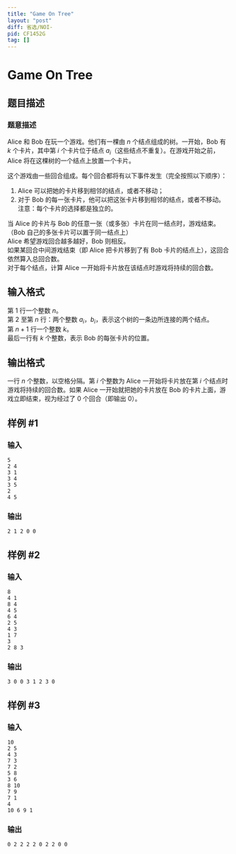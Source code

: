 ```yaml
---
title: "Game On Tree"
layout: "post"
diff: 省选/NOI-
pid: CF1452G
tag: []
---
```


# Game On Tree

## 题目描述

### 题意描述

Alice 和 Bob 在玩一个游戏。他们有一棵由 $n$ 个结点组成的树。一开始，Bob 有 $k$ 个卡片，其中第 $i$ 个卡片位于结点 $a_i$（这些结点不重复）。在游戏开始之前，Alice 将在这棵树的一个结点上放置一个卡片。

这个游戏由一些回合组成。每个回合都将有以下事件发生（完全按照以下顺序）：
1. Alice 可以把她的卡片移到相邻的结点，或者不移动；
2. 对于 Bob 的每一张卡片，他可以把这张卡片移到相邻的结点，或者不移动。注意：每个卡片的选择都是独立的。

当 Alice 的卡片与 Bob 的任意一张（或多张）卡片在同一结点时，游戏结束。（Bob 自己的多张卡片可以置于同一结点上）  
Alice 希望游戏回合越多越好，Bob 则相反。  
如果某回合中间游戏结束（即 Alice 把卡片移到了有 Bob 卡片的结点上），这回合依然算入总回合数。\
对于每个结点，计算 Alice 一开始将卡片放在该结点时游戏将持续的回合数。

## 输入格式

第 $1$ 行一个整数 $n$。  
第 $2$ 至第 $n$ 行：两个整数 $a_i$，$b_i$，表示这个树的一条边所连接的两个结点。  
第 $n+1$ 行一个整数 $k$。  
最后一行有 $k$ 个整数，表示 Bob 的每张卡片的位置。

## 输出格式

一行 $n$ 个整数，以空格分隔。第 $i$ 个整数为 Alice 一开始将卡片放在第 $i$ 个结点时游戏将持续的回合数。如果 Alice 一开始就把她的卡片放在 Bob 的卡片上面，游戏立即结束，视为经过了 $0$ 个回合（即输出 $0$）。

## 样例 #1

### 输入

```
5
2 4
3 1
3 4
3 5
2
4 5
```

### 输出

```
2 1 2 0 0
```

## 样例 #2

### 输入

```
8
4 1
8 4
4 5
6 4
2 5
4 3
1 7
3
2 8 3
```

### 输出

```
3 0 0 3 1 2 3 0
```

## 样例 #3

### 输入

```
10
2 5
4 3
7 3
7 2
5 8
3 6
8 10
7 9
7 1
4
10 6 9 1
```

### 输出

```
0 2 2 2 2 0 2 2 0 0
```

